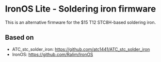 # IronOS Lite - Soldering iron firmware
This is an alternative firmware for the $15 T12 STC8H-based soldering iron.

## Based on
- ATC_stc_solder_iron: https://github.com/atc1441/ATC_stc_solder_iron
- IronOS: https://github.com/Ralim/IronOS
